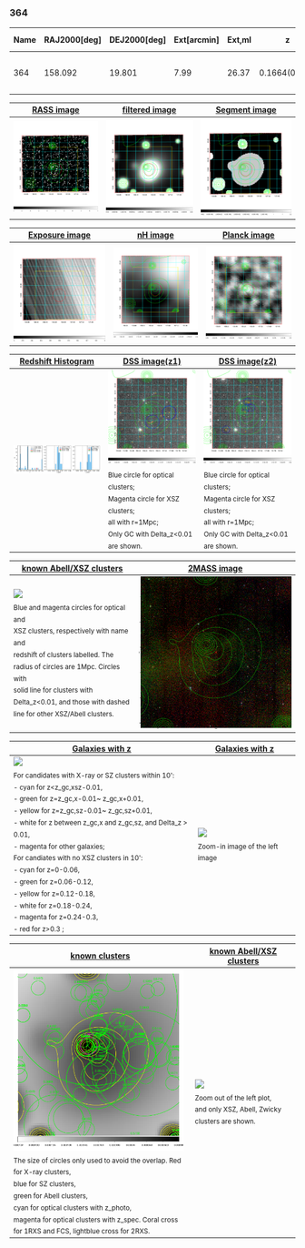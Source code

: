 <div STYLE="page-break-after: always;"></div>

### 364

|Name|RAJ2000[deg]|DEJ2000[deg] |Ext[arcmin]| Ext,ml | z | z_src| C|GC(XSZ,Delta_z<0.01)| GC(OPT,Delta_z<0.01)|GC| R_sig[arcmin] | R500[arcmin] | R500[Mpc]| CRsig[c/s] | CR500[c/s] |L500[1E44 erg/s]|F500[1E-12 erg/s/cm^2]| M500[1E14 Msun]|Tx[keV]|Cnt_sig|Beta|Rc[arcmin]|Comment|Alias|
|---|---|---|---|---|---|------|---|--------|---------|----------|---|---|---|---|---|---|---|---|---|---|---|---|---|---|
|364| 158.092| 19.801| 7.99| 26.37| 0.1664(0.005)| z1,| G| -| -| C, F20, N, W| 12.212| 5.519| 0.943| 0.111(0.032)| 0.102(0.029)| 1.520(0.430)| 1.989(0.563)| 2.81(0.39)| 4.27(0.38)| 47.0| 0.852(-0.161+0.106)| 8.664(-1.767+1.460)| -| t392|

|[RASS image](../image/364/364_img.pdf)|[filtered image](../image/364/364_fil.pdf)|[Segment image](../image/364/364_seg.pdf)|
|-------------------|--------------------|-------------------|
| <img src="../image/364/364_img.png" width="300">  | <img src="../image/364/364_fil.png" width="300">   | <img src="../image/364/364_seg.png" width="300">  |

|[Exposure image](../image/364/364_mex.pdf)| [nH image](../image/364/364_nh.pdf)| [Planck image](../image/364/364_p.pdf)|
|-------------------|--------------------|-------------------|
|<img src="../image/364/364_mex.png" width="300">   | <img src="../image/364/364_nh.png" width="300">    | <img src="../image/364/364_p.png" width="300"> |

|[Redshift Histogram](../image/364/364_zg.pdf) | [DSS image(z1)](../image/364/364_dss_z1.pdf)      |  [DSS image(z2)](../image/364/364_dss_z2.pdf)    |
|-------------------|--------------------|-------------------|
|<img src="../image/364/364_zg.png" width="300"> |<img src="../image/364/364_dss_z1.png" width="300"> <sub><br>Blue circle for optical clusters; <br>Magenta circle for XSZ clusters; <br>all with r=1Mpc; <br>Only GC with Delta_z<0.01 are shown. </sub>| <img src="../image/364/364_dss_z2.png" width="300"><sub><br>Blue circle for optical clusters; <br>Magenta circle for XSZ clusters; <br>all with r=1Mpc; <br>Only GC with Delta_z<0.01 are shown. </sub> |

|[known Abell/XSZ clusters](../image/364/364_m.pdf) | [2MASS image](../image/364/364_2mass.pdf)      |
|-------------------|-------------------|
|<img src=../image/364/364_m.png width="300"> <br><sub>Blue and magenta circles for optical and <br>XSZ clusters, respectively with name and <br>redshift of clusters labelled. The <br>radius of circles are 1Mpc. Circles with <br>solid line for clusters with <br>Delta_z<0.01, and those with dashed <br>line for other XSZ/Abell clusters.        </sub>|<img src="../image/364/364_2mass.png" width="300">  |

|[Galaxies with z](../image/364/364_opt_ned.pdf) |[Galaxies with z](../image/364/364_opt_ned_zoom.pdf) |
|-------------------|-------------------|
| <img src=../image/364/364_opt_ned.png width="300"> <br><sub> For candidates with X-ray or SZ clusters within 10': <br> - cyan for z<z_gc,xsz-0.01, <br> - green for z=z_gc,x-0.01~ z_gc,x+0.01, <br> - yellow for z=z_gc,sz-0.01~ z_gc,sz+0.01, <br> - white for z between z_gc,x and z_gc,sz, and Delta_z > 0.01, <br> - magenta for other galaxies; <br>For candiates with no XSZ clusters in 10': <br> - cyan for z=0-0.06, <br> - green for z=0.06-0.12, <br> - yellow for z=0.12-0.18, <br> - white for z=0.18-0.24, <br> - magenta for z=0.24-0.3, <br> - red for z>0.3 ;  </sub>|<img src=../image/364/364_opt_ned_zoom.png width="300">  <br><sub> Zoom-in image of the left image</sub>|

|[known clusters](../image/364/364_gc.pdf) |[known Abell/XSZ clusters](../image/364/364_gc_large.pdf) |
|-------------------|-------------------|
| <img src=../image/364/364_gc.png width="300"> <br><sub> The size of circles only used to avoid the overlap. Red for X-ray clusters, <br> blue for SZ clusters, <br> green for Abell clusters, <br> cyan for optical clusters with z_photo, <br> magenta for optical clusters with z_spec. Coral cross for 1RXS and FCS, lightblue cross for 2RXS. </sub>|<img src=../image/364/364_gc_large.png width="300"> <br><sub> Zoom out of the left plot, <br> and only XSZ, Abell, Zwicky clusters are shown. </sub> |



